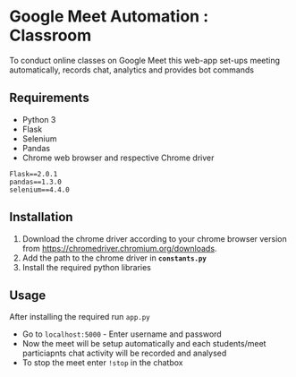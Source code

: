 # Google Meet Automation : Classroom
To conduct online classes on Google Meet this web-app set-ups meeting automatically, records chat, analytics and provides bot commands

## Requirements

- Python 3
- Flask
- Selenium
- Pandas
- Chrome web browser and respective Chrome driver

```
Flask==2.0.1
pandas==1.3.0
selenium==4.4.0
```

## Installation

1. Download the chrome driver according to your chrome browser version from https://chromedriver.chromium.org/downloads.
1. Add the path to the chrome driver in <b>```constants.py```</b>
1. Install the required python libraries 

## Usage
After installing the required run ```app.py```
- Go to `localhost:5000` - Enter username and password
- Now the meet will be setup automatically and each students/meet particiapnts chat activity will be recorded and analysed
- To stop the meet enter ```!stop``` in the chatbox

